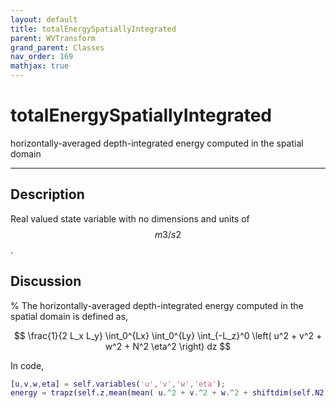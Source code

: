 ```yaml
---
layout: default
title: totalEnergySpatiallyIntegrated
parent: WVTransform
grand_parent: Classes
nav_order: 169
mathjax: true
---
```


#  totalEnergySpatiallyIntegrated

horizontally-averaged depth-integrated energy computed in the spatial domain


---

## Description
Real valued state variable with no dimensions and units of $$m3/s2$$.

## Discussion
% 
The horizontally-averaged depth-integrated energy computed in the spatial domain is defined as,

$$
\frac{1}{2 L_x L_y} \int_0^{Lx} \int_0^{Ly} \int_{-L_z}^0 \left( u^2 + v^2 + w^2 + N^2 \eta^2 \right) dz
$$

In code,

```matlab
[u,v,w,eta] = self.variables('u','v','w','eta');
energy = trapz(self.z,mean(mean( u.^2 + v.^2 + w.^2 + shiftdim(self.N2,-2).*eta.*eta, 1 ),2 ) )/2;
```

